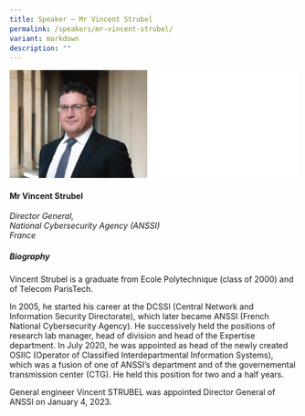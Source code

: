 ```yaml
---
title: Speaker – Mr Vincent Strubel
permalink: /speakers/mr-vincent-strubel/
variant: markdown
description: ""
---
```

![](/images/2025%20speakers/Vincent_Strubel.png)
#### **Mr Vincent Strubel**

*Director General,<br>National Cybersecurity Agency (ANSSI)<br>France*

##### **Biography**
Vincent Strubel is a graduate from Ecole Polytechnique (class of 2000) and of Telecom ParisTech. 

In 2005, he started his career at the DCSSI (Central Network and Information Security Directorate), which later became ANSSI (French National Cybersecurity Agency). He successively held the positions of research lab manager, head of division and head of the Expertise department. In July 2020, he was appointed as head of the newly created OSIIC (Operator of Classified Interdepartmental Information Systems), which was a fusion of one of ANSSI’s department and of the governemental transmission center (CTG). He held this position for two and a half years. 

General engineer Vincent STRUBEL was appointed Director General of ANSSI on January 4, 2023.
